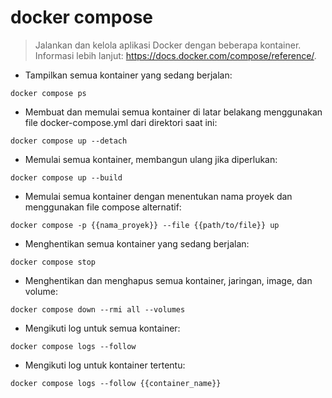# docker compose

> Jalankan dan kelola aplikasi Docker dengan beberapa kontainer.
> Informasi lebih lanjut: <https://docs.docker.com/compose/reference/>.

- Tampilkan semua kontainer yang sedang berjalan:

`docker compose ps`

- Membuat dan memulai semua kontainer di latar belakang menggunakan file docker-compose.yml dari direktori saat ini:

`docker compose up --detach`

- Memulai semua kontainer, membangun ulang jika diperlukan:

`docker compose up --build`

- Memulai semua kontainer dengan menentukan nama proyek dan menggunakan file compose alternatif:

`docker compose -p {{nama_proyek}} --file {{path/to/file}} up`

- Menghentikan semua kontainer yang sedang berjalan:

`docker compose stop`

- Menghentikan dan menghapus semua kontainer, jaringan, image, dan volume:

`docker compose down --rmi all --volumes`

- Mengikuti log untuk semua kontainer:

`docker compose logs --follow`

- Mengikuti log untuk kontainer tertentu:

`docker compose logs --follow {{container_name}}`
